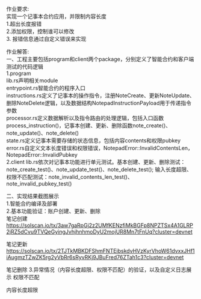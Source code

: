 作业要求:  
实现一个记事本合约应用，并限制内容长度  
1.超出长度报错  
2.添加权限，控制谁可以修改  
3. 报错信息通过自定义错误来实现

作业解答:    
一、工程主要包括program和client两个package，分别定义了智能合约和客户端测试的代码逻辑  
1.program  
lib.rs声明相关module  
entrypoint.rs智能合约的程序入口  
instructions.rs定义了记事本的操作指令，注册NoteCreate、更新NoteUpdate、删除NoteDelete逻辑，以及数据结构NotepadInstructionPayload用于传递指令参数  
processor.rs定义数据解析以及指令路由的处理逻辑，包括入口函数  process_instruction()，记事本创建、更新、删除函数note_create()、note_update()、note_delete()  
state.rs定义记事本需要存储的状态信息，包括内容contents和权限pubkey  
error.rs自定义文本长度错误和权限错误，NotepadError::InvalidContentsLen，NotepadError::InvalidPubkey    
2.client
lib.rs依次对记事本功能进行单元测试。基本创建、更新、删除测试：note_create_test()、note_update_test()、note_delete_test(); 输入长度超限、权限不匹配测试：note_invalid_contents_len_test()、note_invalid_pubkey_test()

二、实现结果截图展示  
1.智能合约编译及部署  
2.基本功能验证：账户创建、更新、删除  
笔记创建  
https://solscan.io/tx/3aw7gaRpGj2z2UMfKENzfiMkBGFp8NPZTSx4A1GLRP2jRZ5dCvu9TVQeGyingJvhjhnhmoDyU2mojUR8Mn7tFnUq?cluster=devnet

笔记更新
https://solscan.io/tx/2TJTkMBKDFShmFNTEibskdvHVzKyrVhoW61dvxxJHf1iAugmzTZwZK5rg2yVbRr6sRyvRKj9JBuFred76ZTah1c3?cluster=devnet

笔记删除
3.异常情况（内容长度超限、权限不匹配）的验证，以及自定义日志展示
权限不匹配

内容长度超限
